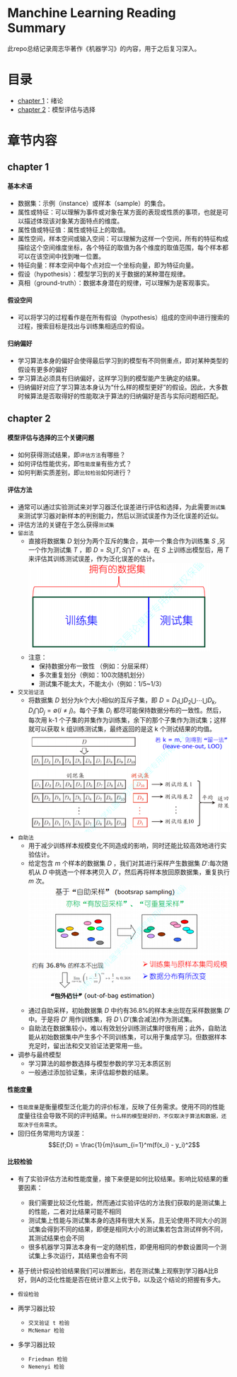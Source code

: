 # Manchine Learning Reading Summary
此repo总结记录周志华著作《机器学习》的内容，用于之后复习深入。 
# 目录
* [chapter 1](#chapter-1)：绪论
* [chapter 2](#chapter-2)：模型评估与选择
# 章节内容
## chapter 1
#### 基本术语
* 数据集：示例（instance）或样本（sample）的集合。
* 属性或特征：可以理解为事件或对象在某方面的表现或性质的事项，也就是可以描述体现该对象某方面特点的维度。
* 属性值或特征值：属性或特征上的取值。
* 属性空间，样本空间或输入空间：可以理解为这样一个空间，所有的特征构成描绘这个空间维度坐标，各个特征的取值为各个维度的取值范围，每个样本都可以在该空间中找到唯一位置。
* 特征向量：样本空间中每个点对应一个坐标向量，即为特征向量。
* 假设（hypothesis）：模型学习到的关于数据的某种潜在规律。
* 真相（ground-truth）：数据本身潜在的规律，可以理解为是客观事实。
#### 假设空间
* 可以将学习的过程看作是在所有假设（hypothesis）组成的空间中进行搜索的过程，搜索目标是找出与训练集相适应的假设。
#### 归纳偏好
* 学习算法本身的偏好会使得最后学习到的模型有不同侧重点，即对某种类型的假设有更多的偏好
* 学习算法必须具有归纳偏好，这样学习到的模型能产生确定的结果。
* 归纳偏好对应了学习算法本身认为“什么样的模型更好”的假设。因此，大多数时候算法是否取得好的性能取决于算法的归纳偏好是否与实际问题相匹配。

## chapter 2
#### 模型评估与选择的三个关键问题
* 如何获得测试结果，即``评估方法``有哪些？
* 如何评估性能优劣，即``性能度量``有些方式？
* 如何判断实质差别，即``比较检验``如何进行？

#### 评估方法
* 通常可以通过实验测试来对学习器泛化误差进行评估和选择，为此需要``测试集``来测试学习器对新样本的判别能力，然后以测试误差作为泛化误差的近似。
* 评估方法的关键在于怎么获得``测试集``
* ``留出法``
  * 直接将数据集 $D$ 划分为两个互斥的集合，其中一个集合作为训练集 $S$ ,另一个作为测试集 $T$ ，即 $D = S \bigcup T, S \bigcap T = \emptyset$。在 $S$ 上训练出模型后，用 $T$ 来评估其训练测试误差，作为泛化误差的估计。![留出法](images/1.png)
  * 注意：
    * 保持数据分布一致性 （例如：分层采样）
    * 多次重复划分（例如：100次随机划分）
    * 测试集不能太大，不能太小（例如：1/5~1/3）
* ``交叉验证法``
  * 将数据集 $D$ 划分为k个大小相似的互斥子集，即 $D = D_1 \bigcup D_2 \bigcup \cdots \bigcup D_k, D_i \bigcap D_j = \emptyset (i \neq j)$。每个子集 $D_i$ 都尽可能保持数据分布的一致性。然后，每次用 k-1 个子集的并集作为训练集，余下的那个子集作为测试集；这样就可以获取 k 组训练测试集，最终返回的是这 k 个测试结果的均值。![10折交叉验证](images/2.png)
* ``自助法``
  * 用于减少训练样本规模变化不同造成的影响，同时还能比较高效地进行实验估计。
  * 给定包含 $m$ 个样本的数据集 $D$ ，我们对其进行采样产生数据集 $D'$:每次随机从 $D$ 中挑选一个样本拷贝入 $D'$，然后再将样本放回原数据集，重复执行 $m$ 次。![](images/3.png)
  * 通过自助采样，初始数据集 $D$ 中约有36.8%的样本未出现在采样数据集 $D'$ 中。于是将 $D'$ 用作训练集，将 $D \setminus D'$(集合减法)作为测试集。
  * 自助法在数据集较小，难以有效划分训练测试集时很有用；此外，自助法能从初始数据集中产生多个不同训练集，可以用于集成学习。但数据样本充足时，留出法和交叉验证法更常用一些。
* 调参与最终模型
  * 学习算法的超参数选择与模型参数的学习无本质区别
  * 一般通过添加验证集，来评估超参数的结果。
#### 性能度量
* ``性能度量``是衡量模型泛化能力的评价标准，反映了任务需求。使用不同的性能度量往往会导致不同的评判结果。``什么样的模型是好的，不仅取决于算法和数据，还取决于任务需求``。
* 回归任务常用均方误差：
  $$E(f;D) = \frac{1}{m}\sum_{i=1}^m(f(x_i) - y_i)^2$$
#### 比较检验
* 有了实验评估方法和性能度量，接下来便是如何比较结果。影响比较结果的重要因素：
  * 我们需要比较泛化性能，然而通过实验评估的方法我们获取的是测试集上的性能，二者对比结果可能不相同
  * 测试集上性能与测试集本身的选择有很大关系，且无论使用不同大小的测试集会得到不同的结果，即便是相同大小的测试集若包含测试样例不同，其测试结果也会不同
  * 很多机器学习算法本身有一定的随机性，即便用相同的参数设置同一个测试集上多次运行，其结果也会有不同
* 基于统计假设检验结果我们可以推断出，若在测试集上观察到学习器A比B好，则A的泛化性能是否在统计意义上优于B，以及这个结论的把握有多大。
* ``假设检验``

* 两学习器比较
  * ``交叉验证 t 检验``
  * ``McNemar 检验``
* 多学习器比较
  * ``Friedman 检验``
  * ``Nemenyi 检验``